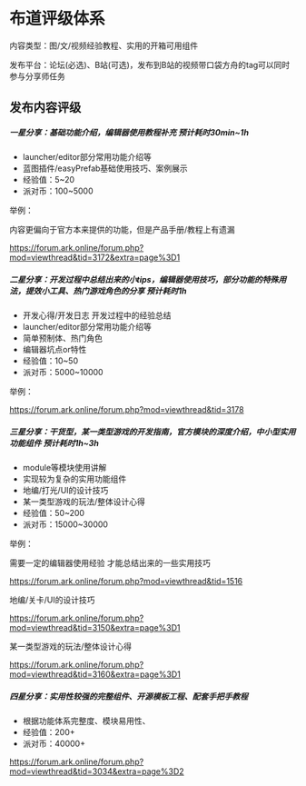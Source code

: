 # 布道评级体系

内容类型：图/文/视频经验教程、实用的开箱可用组件

发布平台：论坛(必选)、B站(可选)，发布到B站的视频带口袋方舟的tag可以同时参与分享师任务

## 发布内容评级

##### 一星分享：基础功能介绍，编辑器使用教程补充 预计耗时30min~1h

- launcher/editor部分常用功能介绍等
- 蓝图插件/easyPrefab基础使用技巧、案例展示
- 经验值：5~20
- 派对币：100~5000

举例：

内容更偏向于官方本来提供的功能，但是产品手册/教程上有遗漏

https://forum.ark.online/forum.php?mod=viewthread&tid=3172&extra=page%3D1



##### 二星分享：开发过程中总结出来的小tips，编辑器使用技巧，部分功能的特殊用法，提效小工具、热门游戏角色的分享 预计耗时1h

- 开发心得/开发日志 开发过程中的经验总结
- launcher/editor部分常用功能介绍等
- 简单预制体、热门角色
- 编辑器坑点or特性
- 经验值：10~50
- 派对币：5000~10000

举例：

https://forum.ark.online/forum.php?mod=viewthread&tid=3178



##### 三星分享：干货型，某一类型游戏的开发指南，官方模块的深度介绍，中小型实用功能组件 预计耗时1h~3h

- module等模块使用讲解
- 实现较为复杂的实用功能组件
- 地编/打光/UI的设计技巧
- 某一类型游戏的玩法/整体设计心得
- 经验值：50~200
- 派对币：15000~30000

举例：

需要一定的编辑器使用经验 才能总结出来的一些实用技巧

https://forum.ark.online/forum.php?mod=viewthread&tid=1516

地编/关卡/UI的设计技巧

https://forum.ark.online/forum.php?mod=viewthread&tid=3150&extra=page%3D1

某一类型游戏的玩法/整体设计心得

https://forum.ark.online/forum.php?mod=viewthread&tid=3160&extra=page%3D1



##### 四星分享：实用性较强的完整组件、开源模板工程、配套手把手教程 

- 根据功能体系完整度、模块易用性、
- 经验值：200+
- 派对币：40000+

https://forum.ark.online/forum.php?mod=viewthread&tid=3034&extra=page%3D2

